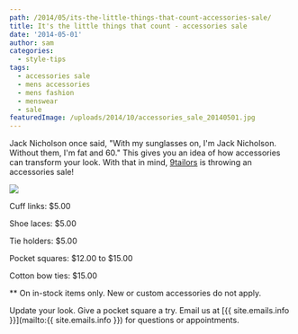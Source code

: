 ```yaml
---
path: /2014/05/its-the-little-things-that-count-accessories-sale/
title: It's the little things that count - accessories sale
date: '2014-05-01'
author: sam
categories:
  - style-tips
tags:
  - accessories sale
  - mens accessories
  - mens fashion
  - menswear
  - sale
featuredImage: /uploads/2014/10/accessories_sale_20140501.jpg
---
```

Jack Nicholson once said, "With my sunglasses on, I'm Jack Nicholson. Without them, I'm fat and 60." This gives you an idea of how accessories can transform your look. With that in mind, [9tailors](http://www.9tailors.com/) is throwing an accessories sale!

[![](http://3.bp.blogspot.com/-unS_D62RtqU/U2JbAjerM_I/AAAAAAAAV8E/14bzt1vM1Rw/s1600/accessories_sale_20140501.jpg)](http://3.bp.blogspot.com/-unS_D62RtqU/U2JbAjerM_I/AAAAAAAAV8E/14bzt1vM1Rw/s1600/accessories_sale_20140501.jpg)

Cuff links: $5.00

Shoe laces: $5.00

Tie holders: $5.00

Pocket squares: $12.00 to $15.00

Cotton bow ties: $15.00

\*\* On in-stock items only. New or custom accessories do not apply.

Update your look. Give a pocket square a try. Email us at [{{ site.emails.info }}](mailto:{{ site.emails.info }}) for questions or appointments.